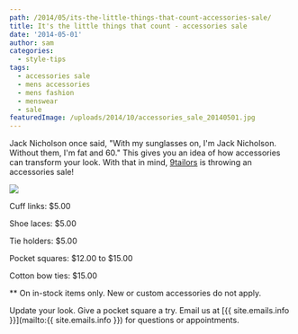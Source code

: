 ```yaml
---
path: /2014/05/its-the-little-things-that-count-accessories-sale/
title: It's the little things that count - accessories sale
date: '2014-05-01'
author: sam
categories:
  - style-tips
tags:
  - accessories sale
  - mens accessories
  - mens fashion
  - menswear
  - sale
featuredImage: /uploads/2014/10/accessories_sale_20140501.jpg
---
```

Jack Nicholson once said, "With my sunglasses on, I'm Jack Nicholson. Without them, I'm fat and 60." This gives you an idea of how accessories can transform your look. With that in mind, [9tailors](http://www.9tailors.com/) is throwing an accessories sale!

[![](http://3.bp.blogspot.com/-unS_D62RtqU/U2JbAjerM_I/AAAAAAAAV8E/14bzt1vM1Rw/s1600/accessories_sale_20140501.jpg)](http://3.bp.blogspot.com/-unS_D62RtqU/U2JbAjerM_I/AAAAAAAAV8E/14bzt1vM1Rw/s1600/accessories_sale_20140501.jpg)

Cuff links: $5.00

Shoe laces: $5.00

Tie holders: $5.00

Pocket squares: $12.00 to $15.00

Cotton bow ties: $15.00

\*\* On in-stock items only. New or custom accessories do not apply.

Update your look. Give a pocket square a try. Email us at [{{ site.emails.info }}](mailto:{{ site.emails.info }}) for questions or appointments.